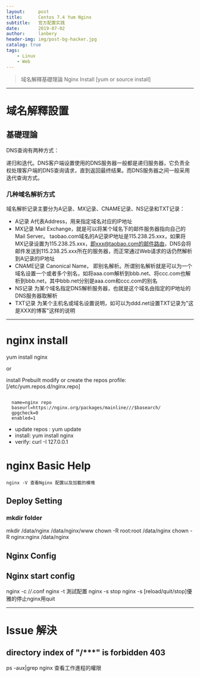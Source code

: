 ```yaml
---
layout:     post
title:      Centos 7.4 Yum Nginx
subtitle:   官方配置实践
date:       2019-07-02
author:     lanbery
header-img: img/post-bg-hacker.jpg
catalog: true
tags:
    - Linux
    - Web	
---
```


> 域名解釋基礎理論
> Nginx Install [yum or source install]

----
# 域名解釋設置
## 基礎理論

DNS查询有两种方式：

递归和迭代。DNS客户端设置使用的DNS服务器一般都是递归服务器，它负责全权处理客户端的DNS查询请求，直到返回最终结果。而DNS服务器之间一般采用迭代查询方式。

### 几种域名解析方式

域名解析记录主要分为A记录、MX记录、CNAME记录、NS记录和TXT记录：

  - A记录 A代表Address，用来指定域名对应的IP地址
  - MX记录 Mail Exchange，就是可以将某个域名下的邮件服务器指向自己的Mail Server。 taobao.com域名的A记录IP地址是115.238.25.xxx，如果将MX记录设置为115.238.25.xxx，即xxx@taobao.com的邮件路由，DNS会将邮件发送到115.238.25.xxx所在的服务器，而正常通过Web请求的话仍然解析到A记录的IP地址
  - CNAME记录 Canonical Name， 即别名解析。所谓别名解析就是可以为一个域名设置一个或者多个别名，如将aaa.com解析到bbb.net、将ccc.com也解析到bbb.net，其中bbb.net分别是aaa.com和ccc.com的别名
  - NS记录 为某个域名指定DNS解析服务器，也就是这个域名由指定的IP地址的DNS服务器取解析
  - TXT记录 为某个主机名或域名设置说明，如可以为ddd.net设置TXT记录为"这是XXX的博客"这样的说明

----
# nginx install

yum install nginx

or

install Prebuilt
  modify or create the repos profile: [/etc/yum.repos.d/nginx.repo]

<code commands>
  name=nginx repo
  baseurl=https://nginx.org/packages/mainline/<OS>/<OSRELEASE>/$basearch/
  gpgcheck=0
  enabled=1
</code> 

  - update repos : yum update
  - install: yum install nginx
  - verify: curl -I 127.0.0.1 

# nginx Basic Help
	nginx -V 查看Nginx 配置以及加載的模塊



## Deploy Setting
### mkdir folder
mkdir /data/nginx /data/nginx/www
chown -R root:root /data/nginx
chown -R nginx:nginx /data/nginx


## Nginx Config


## Nginx start config

nginx -c /*/*.conf
nginx -t 測試配置
nginx -s stop 
nginx -s [reload/quit/stop]優雅的停止nginx用quit



----
# Issue 解決


##  directory index of "/***" is forbidden 403

   ps -aux|grep nginx 查看工作進程的權限




